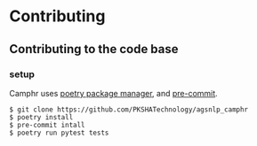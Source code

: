 # Contributing


## Contributing to the code base

### setup

Camphr uses [poetry package manager](https://github.com/python-poetry/poetry), and [pre-commit](https://pre-commit.com/).

```
$ git clone https://github.com/PKSHATechnology/agsnlp_camphr
$ poetry install
$ pre-commit intall
$ poetry run pytest tests
```
